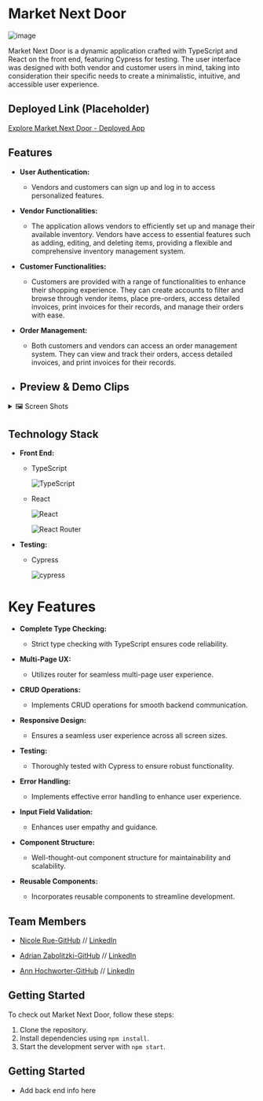 # Market Next Door
![image](https://github.com/Market-Next-Door/ui-market-next-door/assets/125393235/148e0b22-e963-4f5b-8d6b-d9d19d5520ea)


Market Next Door is a dynamic application crafted with TypeScript and React on the front end, featuring Cypress for testing. The user interface was designed with both vendor and customer users in mind, taking into consideration their specific needs to create a minimalistic, intuitive, and accessible user experience.

## Deployed Link (Placeholder)

[Explore Market Next Door - Deployed App](#)

## Features

- **User Authentication:**

  - Vendors and customers can sign up and log in to access personalized features.

- **Vendor Functionalities:**

  - The application allows vendors to efficiently set up and manage their available inventory. Vendors have access to essential features such as adding, editing, and deleting items, providing a flexible and comprehensive inventory management system.

- **Customer Functionalities:**

  - Customers are provided with a range of functionalities to enhance their shopping experience. They can create accounts to filter and browse through vendor items, place pre-orders, access detailed invoices, print invoices for their records, and manage their orders with ease.

- **Order Management:**
  - Both customers and vendors can access an order management system. They can view and track their orders, access detailed invoices, and print invoices for their records.
 
- ## Preview & Demo Clips
<details>
<summary>
🖼️ Screen Shots
</summary>
<div align="center"> 

### Current Customer User Flow
![image](https://github.com/Market-Next-Door/ui-market-next-door/assets/125393235/0a31eb5b-b970-4bf7-bece-6d8dae7d9758)

![image](https://github.com/Market-Next-Door/ui-market-next-door/assets/125393235/f3b13ad5-9e65-480c-a0b2-41fc4b4c8653)

### Current Vendor User Flow

![image](https://github.com/Market-Next-Door/ui-market-next-door/assets/125393235/43809480-fd27-41cf-be20-7045b011329c)

![image](https://github.com/Market-Next-Door/ui-market-next-door/assets/125393235/d3c16c22-df80-4d79-ae79-155146a4c0b3)







</div>
</details>

## Technology Stack

- **Front End:**

  - TypeScript

    ![TypeScript](https://img.shields.io/badge/typescript-%23007ACC.svg?style=for-the-badge&logo=typescript&logoColor=white)

  - React

     ![React](https://img.shields.io/badge/react-%2320232a.svg?style=for-the-badge&logo=react&logoColor=%2361DAFB)


     ![React Router](https://img.shields.io/badge/React_Router-CA4245?style=for-the-badge&logo=react-router&logoColor=white)

- **Testing:**
   - Cypress 

     ![cypress](https://img.shields.io/badge/-cypress-%23E5E5E5?style=for-the-badge&logo=cypress&logoColor=058a5e)

# Key Features

- **Complete Type Checking:**

  - Strict type checking with TypeScript ensures code reliability.

- **Multi-Page UX:**

  - Utilizes router for seamless multi-page user experience.

- **CRUD Operations:**

  - Implements CRUD operations for smooth backend communication.

- **Responsive Design:**

  - Ensures a seamless user experience across all screen sizes.

- **Testing:**

  - Thoroughly tested with Cypress to ensure robust functionality.

- **Error Handling:**

  - Implements effective error handling to enhance user experience.
 
- **Input Field Validation:**
  - Enhances user empathy and guidance.

- **Component Structure:**

  - Well-thought-out component structure for maintainability and scalability.

- **Reusable Components:**
  - Incorporates reusable components to streamline development.

## Team Members

- [Nicole Rue-GitHub](https://github.com/nicolerue) // [LinkedIn](https://linkedin.com/in/nicolerue)

- [Adrian Zabolitzki-GitHub](https://github.com/ganuza) // [LinkedIn](https://www.linkedin.com/in/adrian-zabolitzki/)

- [Ann Hochworter-GitHub](https://github.com/ahochworter) // [LinkedIn](https://www.linkedin.com/in/annhochworter)

## Getting Started

To check out Market Next Door, follow these steps:

1. Clone the repository.
2. Install dependencies using `npm install`.
3. Start the development server with `npm start`.

## Getting Started
- Add back end info here
